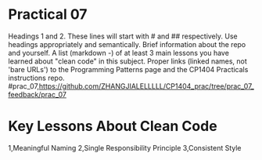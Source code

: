# Practical 07
Headings 1 and 2. These lines will start with # and ## respectively. Use headings appropriately and semantically.
Brief information about the repo and yourself.
A list (markdown -) of at least 3 main lessons you have learned about "clean code" in this subject.
Proper links (linked names, not 'bare URLs') to the Programming Patterns page and the CP1404 Practicals instructions repo.
#prac_07,https://github.com/ZHANGJIALELLLLL/CP1404_prac/tree/prac_07_feedback/prac_07
# Key Lessons About Clean Code
1,Meaningful Naming
2,Single Responsibility Principle
3,Consistent Style